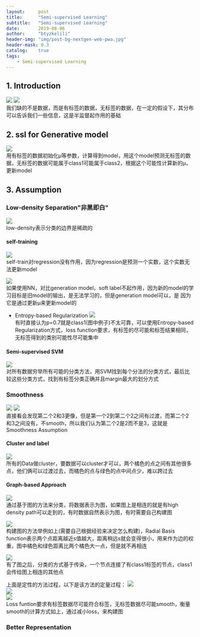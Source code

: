 ```yaml
---
layout:     post
title:      "Semi-supervised Learning"
subtitle:   "Semi-supervised Learning"
date:       2019-08-06
author:     "btyzkelili"
header-img: "img/post-bg-nextgen-web-pwa.jpg"
header-mask: 0.3
catalog:    true
tags:
    - Semi-supervised Learning
---  
```

## 1. Introduction
![](/img/lhy_ml/ssl-1.png)  ![](/img/lhy_ml/ssl-2.png)  
我们缺的不是数据，而是有标签的数据，无标签的数据，在一定的假设下，其分布可以告诉我们一些信息，这是半监督起作用的基础

## 2. ssl for Generative model
![](/img/lhy_ml/ssl-3.png)  
用有标签的数据初始化μ等参数，计算得到model，用这个model预测无标签的数据，无标签的数据可能属于class1可能属于class2，根据这个可能性计算新的μ，
更新model

## 3. Assumption

### Low-density Separation"非黑即白"
![](/img/lhy_ml/ssl-8.png)  
low-density表示分类的边界是稀疏的

#### self-training
![](/img/lhy_ml/ssl-4.png)  
self-train对regression没有作用，因为regression是预测一个实数，这个实数无法更新model

![](/img/lhy_ml/ssl-5.png)  
如果使用NN，对比generation model，soft label不起作用，因为新的model的学习目标是旧model的输出，是无法学习的，但是generation model可以，是
因为它是通过更新μ来更新model的

* Entropy-based Regularization
![](/img/lhy_ml/ssl-6.png)  
有时直接认为p=0.7就是class1(图中例子)不太可靠，可以使用Entropy-based Regularization方式，loss function要求，有标签的尽可能和标签结果相同，无标签得到的类别可能性尽可能集中

#### Semi-supervised SVM
![](/img/lhy_ml/ssl-7.png)  
对所有数据穷举所有可能的分类方法，用SVM找到每个分法的分类方式，最后比较这些分类方式，找到有标签分类正确并且margin最大的划分方式

### Smoothness
![](/img/lhy_ml/ssl-10.png)  ![](/img/lhy_ml/ssl-9.png)  
直接看会发现第二个2和3更像，但是第一个2到第二个2之间有过渡，而第二个2和3之间没有，不smooth，所以我们认为第二个2是2而不是3，这就是Smoothness Assumption

#### Cluster and label
![](/img/lhy_ml/ssl-11.png)  
所有的Data做cluster，要数据可以cluster才可以，两个橘色的点之间有其他很多点，他们俩可以过渡过去，而橘色的点与绿色的点中间点少，难以跨过去

#### Graph-based Approach
![](/img/lhy_ml/ssl-12.png)  
通过基于图的方法来分类，将数据表示为图，如果图上是相连的就是有high density path可以走到的，有时数据自然表示为图，有时需要自己构建图

![](/img/lhy_ml/ssl-13.png)  
构建图的方法举例如上(需要自己根据经验来决定怎么构建)，Radial Basis function表示两个点距离越近s值越大，距离稍远s就会变得很小，用来作为边的权重，图中橘色和绿色距离比两个橘色大一点，但是就不再相连

![](/img/lhy_ml/ssl-14.png)  
有了图之后，分类的方式基于传染，一个节点连接了有class1标签的节点，class1会传给图上相连的其他点

上面是定性的方法过程，以下是该方法的定量过程：
![](/img/lhy_ml/ssl-15.png)  
![](/img/lhy_ml/ssl-16.png)  
![](/img/lhy_ml/ssl-17.png)  
Loss funtion要求有标签数据尽可能符合标签，无标签数据尽可能smooth，衡量smooth的计算方式如上，通过减小loss，来构建图

### Better Representation
